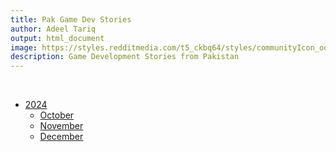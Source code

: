 ```yaml
---
title: Pak Game Dev Stories
author: Adeel Tariq
output: html_document
image: https://styles.redditmedia.com/t5_ckbq64/styles/communityIcon_ooei9a15xprd1.png
description: Game Development Stories from Pakistan
---
```


<br>

- [2024](2024)
  - [October](2024/october)
  - [November](2024/november)
  - [December](2024/december)
